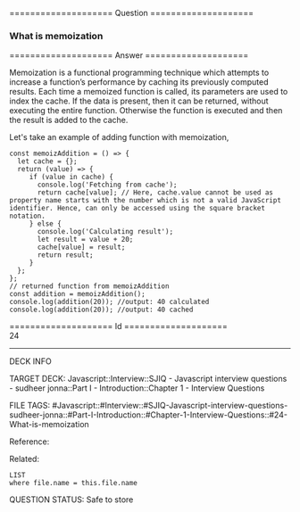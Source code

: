 ==================== Question ====================  

### What is memoization  

==================== Answer ====================  

Memoization is a functional programming technique which attempts to increase a function’s performance by caching its previously computed results. Each time a memoized function is called, its parameters are used to index the cache. If the data is present, then it can be returned, without executing the entire function. Otherwise the function is executed and then the result is added to the cache.

Let's take an example of adding function with memoization,

<!-- codeblock-start -->
<pre><code class="hljs language-javascript"><span class="hljs-keyword">const</span> <span class="hljs-title function_">memoizAddition</span> = (<span class="hljs-params"></span>) => {
  <span class="hljs-keyword">let</span> cache = {};
  <span class="hljs-keyword">return</span> <span class="hljs-function">(<span class="hljs-params">value</span>) =></span> {
     <span class="hljs-keyword">if</span> (value <span class="hljs-keyword">in</span> cache) {
       <span class="hljs-variable language_">console</span>.<span class="hljs-title function_">log</span>(<span class="hljs-string">'Fetching from cache'</span>);
       <span class="hljs-keyword">return</span> cache[value]; <span class="hljs-comment">// Here, cache.value cannot be used as property name starts with the number which is not a valid JavaScript  identifier. Hence, can only be accessed using the square bracket notation.</span>
     } <span class="hljs-keyword">else</span> {
       <span class="hljs-variable language_">console</span>.<span class="hljs-title function_">log</span>(<span class="hljs-string">'Calculating result'</span>);
       <span class="hljs-keyword">let</span> result = value + <span class="hljs-number">20</span>;
       cache[value] = result;
       <span class="hljs-keyword">return</span> result;
     }
  };
};
<span class="hljs-comment">// returned function from memoizAddition</span>
<span class="hljs-keyword">const</span> addition = <span class="hljs-title function_">memoizAddition</span>();
<span class="hljs-variable language_">console</span>.<span class="hljs-title function_">log</span>(<span class="hljs-title function_">addition</span>(<span class="hljs-number">20</span>)); <span class="hljs-comment">//output: 40 calculated</span>
<span class="hljs-variable language_">console</span>.<span class="hljs-title function_">log</span>(<span class="hljs-title function_">addition</span>(<span class="hljs-number">20</span>)); <span class="hljs-comment">//output: 40 cached</span>
</code></pre>
<!-- codeblock-end -->

==================== Id ====================  
24

---

DECK INFO

TARGET DECK: Javascript::Interview::SJIQ - Javascript interview questions - sudheer jonna::Part I - Introduction::Chapter 1 - Interview Questions

FILE TAGS: #Javascript::#Interview::#SJIQ-Javascript-interview-questions-sudheer-jonna::#Part-I-Introduction::#Chapter-1-Interview-Questions::#24-What-is-memoization

Reference:

Related:

```dataview
LIST
where file.name = this.file.name
```

QUESTION STATUS: Safe to store
